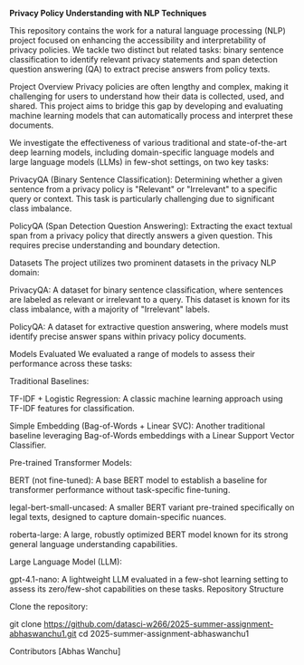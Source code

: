 **Privacy Policy Understanding with NLP Techniques**

This repository contains the work for a natural language processing (NLP) project focused on enhancing the accessibility and interpretability of privacy policies. We tackle two distinct but related tasks: binary sentence classification to identify relevant privacy statements and span detection question answering (QA) to extract precise answers from policy texts.

Project Overview
Privacy policies are often lengthy and complex, making it challenging for users to understand how their data is collected, used, and shared. This project aims to bridge this gap by developing and evaluating machine learning models that can automatically process and interpret these documents.

We investigate the effectiveness of various traditional and state-of-the-art deep learning models, including domain-specific language models and large language models (LLMs) in few-shot settings, on two key tasks:

PrivacyQA (Binary Sentence Classification): Determining whether a given sentence from a privacy policy is "Relevant" or "Irrelevant" to a specific query or context. This task is particularly challenging due to significant class imbalance.

PolicyQA (Span Detection Question Answering): Extracting the exact textual span from a privacy policy that directly answers a given question. This requires precise understanding and boundary detection.

Datasets
The project utilizes two prominent datasets in the privacy NLP domain:

PrivacyQA: A dataset for binary sentence classification, where sentences are labeled as relevant or irrelevant to a query. This dataset is known for its class imbalance, with a majority of "Irrelevant" labels.

PolicyQA: A dataset for extractive question answering, where models must identify precise answer spans within privacy policy documents.

Models Evaluated
We evaluated a range of models to assess their performance across these tasks:

Traditional Baselines:

TF-IDF + Logistic Regression: A classic machine learning approach using TF-IDF features for classification.

Simple Embedding (Bag-of-Words + Linear SVC): Another traditional baseline leveraging Bag-of-Words embeddings with a Linear Support Vector Classifier.

Pre-trained Transformer Models:

BERT (not fine-tuned): A base BERT model to establish a baseline for transformer performance without task-specific fine-tuning.

legal-bert-small-uncased: A smaller BERT variant pre-trained specifically on legal texts, designed to capture domain-specific nuances.

roberta-large: A large, robustly optimized BERT model known for its strong general language understanding capabilities.

Large Language Model (LLM):

gpt-4.1-nano: A lightweight LLM evaluated in a few-shot learning setting to assess its zero/few-shot capabilities on these tasks.
Repository Structure

Clone the repository:

git clone https://github.com/datasci-w266/2025-summer-assignment-abhaswanchu1.git
cd 2025-summer-assignment-abhaswanchu1



Contributors
[Abhas Wanchu]


